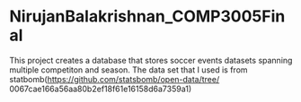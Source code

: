 # NirujanBalakrishnan_COMP3005Final

This project creates a database that stores soccer events datasets spanning multiple competiton and season. The data set that I used is from statbomb(https://github.com/statsbomb/open-data/tree/
0067cae166a56aa80b2ef18f61e16158d6a7359a1)
